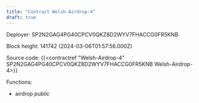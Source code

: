 ```yaml
---
title: "Contract Welsh-Airdrop-4"
draft: true
---
```

Deployer: SP2N2GAG4PG40CPCV0QKZ8D2WYV7FHACCG0FR5KNB


 



Block height: 141742 (2024-03-06T01:57:56.000Z)

Source code: {{<contractref "Welsh-Airdrop-4" SP2N2GAG4PG40CPCV0QKZ8D2WYV7FHACCG0FR5KNB Welsh-Airdrop-4>}}

Functions:

* airdrop _public_
